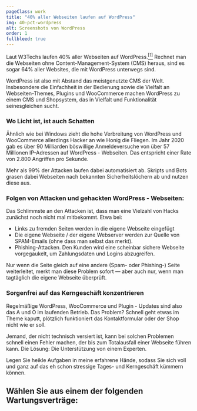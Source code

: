 ```yaml
---
pageClass: work
title: "40% aller Webseiten laufen auf WordPress"
img: 40-pct-wordpress
alt: Screenshots von WordPress
order: 1
fullbleed: true
---
```


Laut W3Techs laufen 40% aller Webseiten auf WordPress.[<sup>[1]</sup>](https://w3techs.com/technologies/details/cm-wordpress) Rechnet man die Webseiten ohne Content-Management-System (CMS) heraus, sind es sogar 64% aller Websites, die mit WordPress unterwegs sind. 

WordPress ist also mit Abstand das meistgenutzte CMS der Welt. Insbesondere die Einfachheit in der Bedienung sowie die Vielfalt an Webseiten-Themes, Plugins und WooCommerce machen WordPress zu einem CMS und Shopsystem, das in Vielfalt und Funktionalität seinesgleichen sucht.

### Wo Licht ist, ist auch Schatten

Ähnlich wie bei Windows zieht die hohe Verbreitung von WordPress und WooCommerce allerdings Hacker an wie Honig die Fliegen. Im Jahr 2020 gab es über 90 Milliarden böswillige Anmeldeversuche von über 57 Millionen IP-Adressen auf WordPress - Webseiten. Das entspricht einer Rate von 2.800 Angriffen pro Sekunde. 

Mehr als 99% der Attacken laufen dabei automatisiert ab. Skripts und Bots grasen dabei Webseiten nach bekannten Sicherheitslöchern ab und nutzen diese aus. 

### Folgen von Attacken und gehackten WordPress - Webseiten:

Das Schlimmste an den Attacken ist, dass man eine Vielzahl von Hacks zunächst noch nicht mal mitbekommt. Etwa bei:

- Links zu fremden Seiten werden in die eigene Webseite eingefügt
- Die eigene Webseite / der eigene Webserver werden zur Quelle von SPAM-Emails (ohne dass man selbst das merkt).
- Phishing-Attacken. Den Kunden wird eine scheinbar sichere Webseite vorgegaukelt, um Zahlungsdaten und Logins abzugreifen.

Nur wenn die Seite gleich auf eine andere (Spam- oder Phishing-) Seite weiterleitet, merkt man diese Problem sofort — aber auch nur, wenn man tagtäglich die eigene Webseite überprüft.

### Sorgenfrei auf das Kerngeschäft konzentrieren

Regelmäßige WordPress, WooCommerce und Plugin - Updates sind also das A und O im laufenden Betrieb. Das Problem? Schnell geht etwas im Theme kaputt, plötzlich funktioniert das Kontaktformular oder der Shop nicht wie er soll.

Jemand, der nicht technisch versiert ist, kann bei solchen Problemen schnell einen Fehler machen, der bis zum Totalausfall einer Webseite führen kann. Die Lösung: Die Unterstützung von einem Experten.

Legen Sie heikle Aufgaben in meine erfahrene Hände, sodass Sie sich voll und ganz auf das eh schon stressige Tages- und Kerngeschäft kümmern können. 

## Wählen Sie aus einem der folgenden Wartungsverträge:
